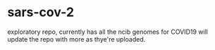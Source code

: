 # sars-cov-2
exploratory repo, currently has all the ncib genomes for COVID19
will update the repo with more as thye're uploaded. 

